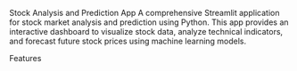 Stock Analysis and Prediction App
A comprehensive Streamlit application for stock market analysis and prediction using Python. This app provides an interactive dashboard to visualize stock data, analyze technical indicators, and forecast future stock prices using machine learning models.

Features
